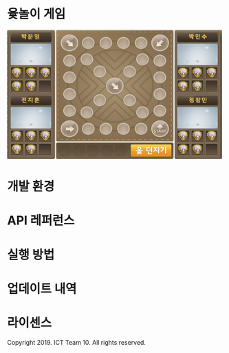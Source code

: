 # 윷놀이 게임
<img src="sample.png" width="500" height="300"></img>

# 개발 환경

# API 레퍼런스

# 실행 방법

# 업데이트 내역

# 라이센스
Copyright 2019. ICT Team 10. All rights reserved.
